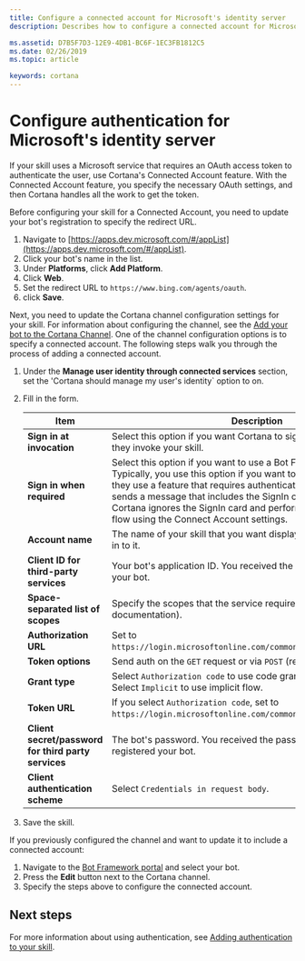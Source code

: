 ```yaml
---
title: Configure a connected account for Microsoft's identity server
description: Describes how to configure a connected account for Microsoft's identify service in Cortana's channel configuration settings.

ms.assetid: D7B5F7D3-12E9-4DB1-BC6F-1EC3FB1812C5
ms.date: 02/26/2019
ms.topic: article

keywords: cortana
--- 
```


# Configure authentication for Microsoft's identity server

If your skill uses a Microsoft service that requires an OAuth access token to authenticate the user, use Cortana's Connected Account feature. With the Connected Account feature, you specify the necessary OAuth settings, and then Cortana handles all the work to get the token.

Before configuring your skill for a Connected Account, you need to update your bot's registration to specify the redirect URL.

1. Navigate to [https://apps.dev.microsoft.com/#/appList](https://apps.dev.microsoft.com/#/appList).
2. Click your bot's name in the list. 
3. Under **Platforms**, click **Add Platform**.
4. Click **Web**.
5. Set the redirect URL to `https://www.bing.com/agents/oauth`. 
6. click **Save**.


Next, you need to update the Cortana channel configuration settings for your skill. For information about configuring the channel, see the [Add your bot to the Cortana Channel](https://docs.microsoft.com/azure/bot-service/bot-service-channel-connect-cortana?view=azure-bot-service-3.0). One of the channel configuration options is to specify a connected account. The following steps walk you through the process of adding a connected account.

1. Under the **Manage user identity through connected services** section, set the 'Cortana should manage my user's identity` option to on.
2. Fill in the form.  
  
	| Item | Description  |
 	|------|--------------|
	| **Sign in at invocation** | Select this option if you want Cortana to sign in the user at the time they invoke your skill.
	| **Sign in when required** | Select this option if you want to use a Bot Framework SignIn card. Typically, you use this option if you want to sign in the user only if they use a feature that requires authentication. When your skill sends a message that includes the SignIn card as an attachment, Cortana ignores the SignIn card and performs the authorization flow using the Connect Account settings. |
	| **Account name** | The name of your skill that you want displayed when the user signs in to it. |
	| **Client ID for third-party services** | Your bot's application ID. You received the ID when you registered your bot. |
	| **Space-separated list of scopes** | Specify the scopes that the service requires (see the service's documentation). |
	| **Authorization URL** | Set to `https://login.microsoftonline.com/common/oauth2/v2.0/authorize`. |
	| **Token options** | Send auth on the `GET` request or via `POST` (recommended). |
	| **Grant type** | Select `Authorization code` to use code grant flow (recommended). Select `Implicit` to use implicit flow. |
	| **Token URL** | If you select `Authorization code`, set to `https://login.microsoftonline.com/common/oauth2/v2.0/token`. |
	| **Client secret/password for third party services** | The bot's password. You received the password when you registered your bot. |
	| **Client authentication scheme** | Select `Credentials in request body`. |
  
3. Save the skill.

If you previously configured the channel and want to update it to include a connected account:

1. Navigate to the [Bot Framework portal](https://dev.botframework.com/bots) and select your bot.
2. Press the **Edit** button next to the Cortana channel.
3. Specify the steps above to configure the connected account.

<!--

The following are the tasks you need to do to use Microsoft identity as a connected account in your skill. 

1. Register your skill in the Microsoft ecosystem.
2. Update your skill to use connected accounts. 

#### Register your skill in the Microsoft ecosystem

If you created a bot and registered it with Bot Framework, it is already registered in the Microsoft ecosystem. If not, the following steps show you how to register a new skill in the Microsoft ecosystem.

1. Navigate to [https://apps.dev.microsoft.com/portal/quickstart](https://apps.dev.microsoft.com/portal/quickstart).
2. Click **Web**.
3. Provide the following information:
	1. **Application Name** 
	2. **Contact Email**
3. Click **Create**.
4. Enter `https://www.bing.com/agents/oauth` as the redirect URL and save.
5. Click **go to settings** to continue configuring your skill.
6. On the configuration page, click **Generate new password** to generate an application secret. Make sure to save it somewhere safe!

If you already registered your bot, you need to edit the registration to add the redirect URL. To add authentication support to an already registered bot, follow these steps.

1. Navigate to [https://apps.dev.microsoft.com/#/appList](https://apps.dev.microsoft.com/#/appList).
2. Select your bot from the list of apps. 
3. Under **Platforms**, click **Add Platform**.
4. Click **Web**.
5. Set the redirect URL to `https://www.bing.com/agents/oauth` and click **Save**.
6. The password used for authentication is your bot's password. 

-->

## Next steps

For more information about using authentication, see [Adding authentication to your skill](authentication.md).
